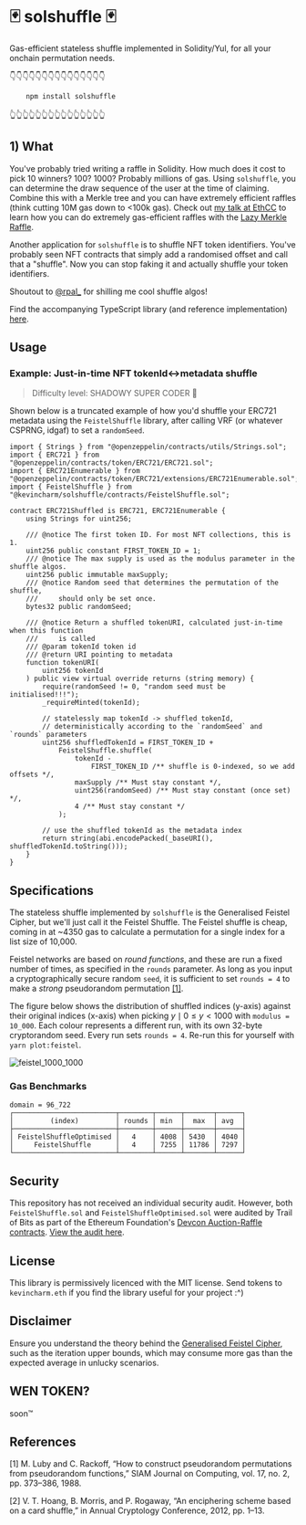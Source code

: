 # 🃏 solshuffle 🃏

Gas-efficient stateless shuffle implemented in Solidity/Yul, for all your onchain permutation needs.

👇👇👇👇👇👇👇👇👇👇👇👇👇👇👇

```sh
    npm install solshuffle
```

👆👆👆👆👆👆👆👆👆👆👆👆👆👆👆

## 1) What

You've probably tried writing a raffle in Solidity. How much does it cost to pick 10 winners? 100? 1000? Probably millions of gas. Using `solshuffle`, you can determine the draw sequence of the user at the time of claiming. Combine this with a Merkle tree and you can have extremely efficient raffles (think cutting 10M gas down to <100k gas). Check out [my talk at EthCC](https://www.youtube.com/watch?v=d7C1pLKM_Oc) to learn how you can do extremely gas-efficient raffles with the [Lazy Merkle Raffle](https://docs.fairy.dev/theory/lazy-merkle-raffle).

Another application for `solshuffle` is to shuffle NFT token identifiers. You've probably seen NFT contracts that simply add a randomised offset and call that a "shuffle". Now you can stop faking it and actually shuffle your token identifiers.

Shoutout to [@rpal\_](https://twitter.com/rpal_) for shilling me cool shuffle algos!

Find the accompanying TypeScript library (and reference implementation) [here](https://github.com/kevincharm/gfc-fpe).

## Usage

### Example: Just-in-time NFT tokenId<->metadata shuffle

> Difficulty level: SHADOWY SUPER CODER 🥷

Shown below is a truncated example of how you'd shuffle your ERC721 metadata using the `FeistelShuffle` library, after calling VRF (or whatever CSPRNG, idgaf) to set a `randomSeed`.

```solidity
import { Strings } from "@openzeppelin/contracts/utils/Strings.sol";
import { ERC721 } from "@openzeppelin/contracts/token/ERC721/ERC721.sol";
import { ERC721Enumerable } from "@openzeppelin/contracts/token/ERC721/extensions/ERC721Enumerable.sol";
import { FeistelShuffle } from "@kevincharm/solshuffle/contracts/FeistelShuffle.sol";

contract ERC721Shuffled is ERC721, ERC721Enumerable {
    using Strings for uint256;

    /// @notice The first token ID. For most NFT collections, this is 1.
    uint256 public constant FIRST_TOKEN_ID = 1;
    /// @notice The max supply is used as the modulus parameter in the shuffle algos.
    uint256 public immutable maxSupply;
    /// @notice Random seed that determines the permutation of the shuffle,
    ///     should only be set once.
    bytes32 public randomSeed;

    /// @notice Return a shuffled tokenURI, calculated just-in-time when this function
    ///     is called
    /// @param tokenId token id
    /// @return URI pointing to metadata
    function tokenURI(
        uint256 tokenId
    ) public view virtual override returns (string memory) {
        require(randomSeed != 0, "random seed must be initialised!!!");
        _requireMinted(tokenId);

        // statelessly map tokenId -> shuffled tokenId,
        // deterministically according to the `randomSeed` and `rounds` parameters
        uint256 shuffledTokenId = FIRST_TOKEN_ID +
            FeistelShuffle.shuffle(
                tokenId -
                    FIRST_TOKEN_ID /** shuffle is 0-indexed, so we add offsets */,
                maxSupply /** Must stay constant */,
                uint256(randomSeed) /** Must stay constant (once set) */,
                4 /** Must stay constant */
            );

        // use the shuffled tokenId as the metadata index
        return string(abi.encodePacked(_baseURI(), shuffledTokenId.toString()));
    }
}
```

## Specifications

The stateless shuffle implemented by `solshuffle` is the Generalised Feistel Cipher, but we'll just call it the Feistel Shuffle. The Feistel shuffle is cheap, coming in at ~4350 gas to calculate a permutation for a single index for a list size of 10,000.

Feistel networks are based on _round functions_, and these are run a fixed number of times, as specified in the `rounds` parameter. As long as you input a cryptographically secure random `seed`, it is sufficient to set `rounds = 4` to make a _strong_ pseudorandom permutation [[1]](#m-luby-and-c-rackoff-1988).

The figure below shows the distribution of shuffled indices (y-axis) against their original indices (x-axis) when picking $y \mid 0 \leq y \lt 1000$ with `modulus = 10_000`. Each colour represents a different run, with its own 32-byte cryptorandom seed. Every run sets `rounds = 4`. Re-run this for yourself with `yarn plot:feistel`.

![feistel_1000_1000](https://user-images.githubusercontent.com/10385659/193012477-60f74cef-c7eb-4a91-ad93-30ee6c7ab4c6.png)

### Gas Benchmarks

```
domain = 96_722
┌─────────────────────────┬────────┬──────┬───────┬──────┐
│         (index)         │ rounds │ min  │  max  │ avg  │
├─────────────────────────┼────────┼──────┼───────┼──────┤
│ FeistelShuffleOptimised │   4    │ 4008 │ 5430  │ 4040 │
│     FeistelShuffle      │   4    │ 7255 │ 11786 │ 7297 │
└─────────────────────────┴────────┴──────┴───────┴──────┘
```

## Security

This repository has not received an individual security audit. However, both `FeistelShuffle.sol` and `FeistelShuffleOptimised.sol` were audited by Trail of Bits as part of the Ethereum Foundation's [Devcon Auction-Raffle contracts](https://github.com/efdevcon/devcon-raffle). [View the audit here](https://github.com/efdevcon/devcon-raffle/blob/849ad0b18e48a10900c37a5275e5b16b997abf59/audits/Ethereum%20Foundation%20Devcon%20Auction-Raffle%20Summary%20Report.pdf).

## License

This library is permissively licenced with the MIT license. Send tokens to `kevincharm.eth` if you find the library useful for your project :^)

## Disclaimer

Ensure you understand the theory behind the [Generalised Feistel Cipher](https://github.com/kevincharm/gfc-fpe/blob/master/README.md), such as the iteration upper bounds, which may consume more gas than the expected average in unlucky scenarios.

## WEN TOKEN?

soon™

## References

<a name="m-luby-and-c-rackoff-1988">[1]</a> M. Luby and C. Rackoff, “How to construct pseudorandom permutations from pseudorandom functions,” SIAM Journal on Computing, vol. 17, no. 2, pp. 373–386, 1988.

<a name="v-t-hoang-2012">[2]</a> V. T. Hoang, B. Morris, and P. Rogaway, “An enciphering scheme based on a card shuffle,” in Annual Cryptology Conference, 2012, pp. 1–13.
